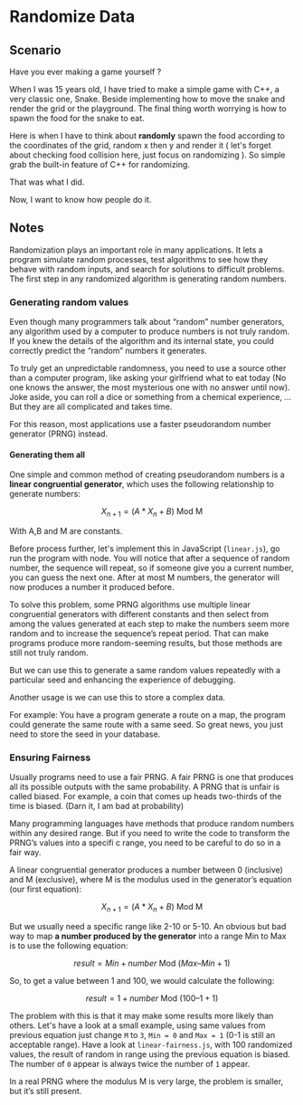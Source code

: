 # Randomize Data
## Scenario
Have you ever making a game yourself ? 

When I was 15 years old, I have tried to make a simple game with C++, a very classic one, Snake. Beside implementing how to move the snake and render the grid or the playground. The final thing worth worrying is how to spawn the food for the snake to eat. 

Here is when I have to think about **randomly** spawn the food according to the coordinates of the grid, random x then y and render it ( let's forget about checking food collision here, just focus on randomizing ). So simple grab the built-in feature of C++ for randomizing.

That was what I did.

Now, I want to know how people do it.
## Notes
Randomization plays an important role in many applications. It lets a program
simulate random processes, test algorithms to see how they behave with random
inputs, and search for solutions to difficult problems. The first step in any randomized algorithm is generating random numbers.
### Generating random values
Even though many programmers talk about “random” number generators, any
algorithm used by a computer to produce numbers is not truly random. If you knew the details of the algorithm and its internal state, you could correctly
predict the “random” numbers it generates.

To truly get an unpredictable randomness, you need to use a source other than a computer program, like asking your girlfriend what to eat today (No one knows the answer, the most mysterious one with no answer until now). Joke aside, you can roll a dice or something from a chemical experience, ... But they are all complicated and takes time. 

For this reason, most applications use a faster pseudorandom number generator (PRNG) instead.
#### Generating them all
One simple and common method of creating pseudorandom numbers is a **linear
congruential generator**, which uses the following relationship to generate numbers:

<center>

$X_{n+1} = (A * X_n +B)$ Mod M 

</center>

With A,B and M are constants.

Before process further, let's implement this in JavaScript (`linear.js`), go run the program with node. You will notice that after a sequence of random number, the sequence will repeat, so if someone give you a current number, you can guess the next one. After at most M numbers, the generator will now produces a number it produced before.

To solve this problem, some PRNG algorithms use multiple linear congruential generators with different constants and then select from among the values generated at each step
to make the numbers seem more random and to increase the sequence’s repeat
period. That can make programs produce more random-seeming results, but
those methods are still not truly random.

But we can use this to generate a same random values repeatedly with a particular seed and enhancing the experience of debugging.

Another usage is we can use this to store a complex data.

For example:
You have a program generate a route on a map, the program could generate the same route with a same seed. So great news, you just need to store the seed in your database.

### Ensuring Fairness
Usually programs need to use a fair PRNG. A fair PRNG is one that produces all
its possible outputs with the same probability. A PRNG that is unfair is called
biased. For example, a coin that comes up heads two-thirds of the time is biased. (Darn it, I am bad at probability)

Many programming languages have methods that produce random numbers
within any desired range. But if you need to write the code to transform the
PRNG’s values into a specifi c range, you need to be careful to do so in a fair way.

A linear congruential generator produces a number between 0 (inclusive)
and M (exclusive), where M is the modulus used in the generator’s equation (our first equation):

<center>

$X_{n+1} = (A * X_n +B)$ Mod M 

</center>

But we usually need a specific range like 2-10 or 5-10. An obvious but bad way to map **a number produced by the generator** into a range Min to Max is to use the following equation:

<center>

$result = Min + number$ Mod $(Max – Min + 1)$

</center>

So, to get a value between 1 and 100, we would calculate the following:

<center>

$result = 1 + number$ Mod $(100 – 1 + 1)$

</center>

The problem with this is that it may make some results more likely than others.
Let's have a look at a small example, using same values from previous equation just change `M` to `3`, `Min = 0` and `Max = 1` (0-1 is still an acceptable range). Have a look at `linear-fairness.js`, with 100 randomized values, the result of random in range using the previous equation is biased. The number of `0` appear is always twice the number of `1` appear.

In a real PRNG where the modulus M is very large, the problem is smaller, but it’s still present.

